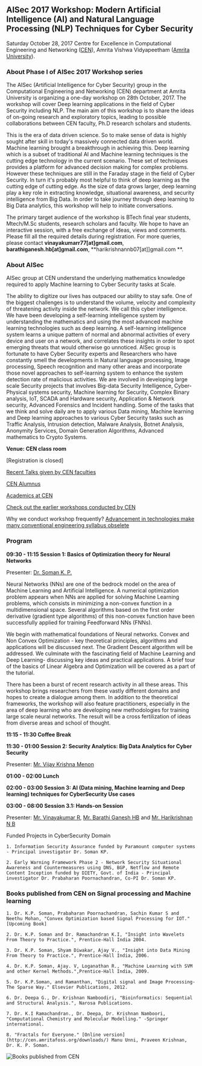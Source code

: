 ## AISec 2017 Workshop: Modern Artificial Intelligence (AI) and Natural Language Processing (NLP) Techniques for Cyber Security

Saturday October 28, 2017
Centre for Excellence in Computational Engineering and Networking ([CEN](https://www.amrita.edu/center/computational-engineering-and-networking)),
Amrita Vishwa Vidyapeetham ([Amrita University](https://www.amrita.edu/)).

### About Phase I of AISec 2017 Workshop series
The AISec (Artificial Intelligence for Cyber Security) group in the Computational Engineering and Networking (CEN) department at Amrita University is organizing a one-day workshop on 28th October, 2017. The workshop will cover Deep learning applications in the field of Cyber Security including NLP. The main aim of this workshop is to share the ideas of on-going research and exploratory topics, leading to possible collaborations between CEN faculty, Ph.D research scholars and students.

This is the era of data driven science. So to make sense of data is highly sought after skill in today's massively connected data driven world. Machine learning brought a breakthrough in achieving this. Deep learning which is a subset of traditional AI and Machine learning techniques is the cutting edge technology in the current scenario. These set of techniques provides a platform for advanced decision making for complex problems. However these techniques are still in the Faraday stage in the field of Cyber Security. In turn it's probably most helpful to think of deep learning as the cutting edge of cutting edge. As the size of data grows larger, deep learning play a key role in extracting knowledge, situational awareness, and security intelligence from Big Data. In order to take journey through deep learning to Big Data analytics, this workshop will help to initiate conversations.

The primary target audience of the workshop is BTech final year students, Mtech/M.Sc students, research scholars and faculty. We hope to have an interactive session, with a free exchange of ideas, views and comments. Please fill all the required details during registration. For more queries, please contact **vinayakumarr77[at]gmail.com**, **barathiganesh.hb[at]gmail.com**, **harikrishnannb07[at]]gmail.com **.

### About AISec

AISec group at CEN understand the underlying mathematics knowledge required to apply Machine learning to Cyber Security tasks at Scale.

The ability to digitize our lives has outpaced our ability to stay safe. One of the biggest challenges is to understand the volume, velocity and complexity of threatening activity inside the network. We call this cyber intelligence. We have been developing a self-learning intelligence system by understanding the mathematics and using the most advanced machine learning technologies such as deep learning. A self-learning intelligence system learns a unique pattern of normal and abnormal activities of every device and user on a network, and correlates these insights in order to spot emerging threats that would otherwise go unnoticed. AISec group is fortunate to have Cyber Security experts and Researchers who have constantly smell the developments in Natural language processing, Image processing, Speech recognition and many other areas and incorporate those novel approaches to self-learning system to enhance the system detection rate of malicious activities. We are involved in developing large scale Security projects that involves Big-data Security Intelligence, Cyber-Physical systems security, Machine learning for Security, Complex Binary analysis, IoT, SCADA and Hardware security, Application & Network security, Advanced Forensics and Incident handling. Some of the tasks that we think and solve daily are to apply various Data mining, Machine learning and Deep learning approaches to various Cyber Security tasks such as Traffic Analysis, Intrusion detection, Malware Analysis, Botnet Analysis, Anonymity Services, Domain Generation Algorithms, Advanced mathematics to Crypto Systems.

**Venue: CEN class room** 

[Registration is closed]

[Recent Talks given by CEN faculties](http://nlp.amrita.edu/facultytalk/talks.html)

[CEN Alumnus](http://nlp.amrita.edu/students/index.html)

[Academics at CEN](http://nlp.amrita.edu/cenalumini/cen-alumini.html)

[Check out the earlier workshops conducted by CEN](http://nlp.amrita.edu/workshop/workshops.html)

Why we conduct workshop frequently?
[Advancement in technologies make many conventional engineering syllabus obselete](https://github.com/BarathiGanesh-HB/cen-deepchem2017/blob/master/RIP.pdf)


### Program

**09:30 - 11:15   Session 1: Basics of Optimization theory for Neural Networks**

Presenter: [Dr. Soman K. P.](http://nlp.amrita.edu/facultytalk/talks.html)

Neural Networks (NNs) are one of the bedrock model on the area of Machine Learning and Artificial Intelligence. A numerical optimization problem appears when NNs are applied for solving Machine Learning problems, which consists in minimizing a non-convex function in a multidimensional space. Several algorithms based on the first order derivative (gradient type algorithms) of this non-convex function have been successfully applied for training Feedforward NNs (FNNs).

We begin with mathematical foundations of Neural networks. Convex and Non Convex Optimization - key theoretical principles, algorithms and applications will be discussed next. The Gradient Descent algorithm will be addressed. We culminate with the fascinating field of Machine Learning and Deep Learning- discussing key ideas and practical applications. A brief tour of the basics of Linear Algebra and Optimization will be covered as a part of the tutorial.

There has been a burst of recent research activity in all these areas. This workshop brings researchers from these vastly different domains and hopes to create a dialogue among them. In addition to the theoretical frameworks, the workshop will also feature practitioners, especially in the area of deep learning who are developing new methodologies for training large scale neural networks. The result will be a cross fertilization of ideas from diverse areas and school of thought.

**11:15 - 11:30   Coffee Break**

**11:30 - 01:00   Session 2: Security Analytics: Big Data Analytics for Cyber Security**

Presenter: [Mr. Vijay Krishna Menon](https://www.amrita.edu/faculty/m-vijaykrishna)

**01:00 - 02:00   Lunch**

**02:00 - 03:00   Session 3: AI (Data mining, Machine learning and Deep learning) techniques for CyberSecurity Use cases**

**03:00 - 08:00   Session 3.1: Hands-on Session**

Presenter: [Mr. Vinayakumar R](https://sites.google.com/site/vinayakumarr77/), [Mr. Barathi Ganesh HB](https://sites.google.com/site/barathiganeshhb/) and [Mr. Harikrishnan N B](https://harikrishnannb.blogspot.in/)


Funded Projects in CyberSecurity Domain

    1. Information Security Assurance funded by Paramount computer systems - Principal investigator Dr. Soman KP.

    2. Early Warning Framework Phase 2 - Network Security Situational Awareness and Countermeasures using DNS, BGP, Netflow and Remote Content Inception funded by DIETY, Govt. of India - Principal investigator Dr. Prabaharan Poornachandran, Co-PI Dr. Soman KP.

### Books published from CEN on Signal processing and Machine learning

    1. Dr. K.P. Soman, Prabaharan Poornachandran, Sachin Kumar S and Neethu Mohan, "Convex Optimization based Signal Processing for IOT." [Upcoming Book]

    2. Dr. K.P. Soman and Dr. Ramachandran K.I, "Insight into Wavelets From Theory to Practice.", Prentice-Hall India 2004.

    3. Dr. K.P. Soman, Shyam Diwakar, Ajay V., "Insight into Data Mining From Theory to Practice.", Prentice-Hall India, 2006.

    4. Dr. K.P. Soman, Ajay. V, Loganathan R., "Machine Learning with SVM and other Kernel Methods.",Prentice-Hall India, 2009.

    5. Dr. K.P.Soman, and Ramanthan, "Digital signal and Image Processing-The Sparse Way." Elsevier Publications, 2012.

    6. Dr. Deepa G., Dr. Krishnan Namboodiri, "Bioinformatics: Sequential and Structural Analysis.", Narosa Publications.

    7. Dr. K.I Ramachandran., Dr. Deepa, Dr. Krishnan Namboori, "Computational Chemistry and Molecular Modelling." -Springer international.

    8. "Fractals for Everyone." [Online version](http://cen.amritafoss.org/downloads/) Manu Unni, Praveen Krishnan, Dr. K. P. Soman.

![Books published from CEN]({{"books.png"}})
